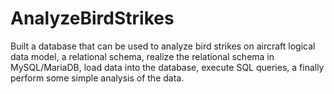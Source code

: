 # AnalyzeBirdStrikes
Built a database that can be used to analyze bird strikes on aircraft logical data model, a relational schema, realize the relational schema in MySQL/MariaDB, load data into the database, execute SQL queries, a finally perform some simple analysis of the data.

